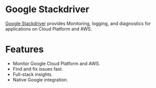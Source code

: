 # Google Stackdriver

[Google Stackdriver](https://cloud.google.com/stackdriver/) provides Monitoring, logging, and diagnostics for applications on Cloud Platform and AWS.

# Features

* Monitor Google Cloud Platform and AWS.
* Find and fix issues fast.
* Full-stack insights.
* Native Google integration.